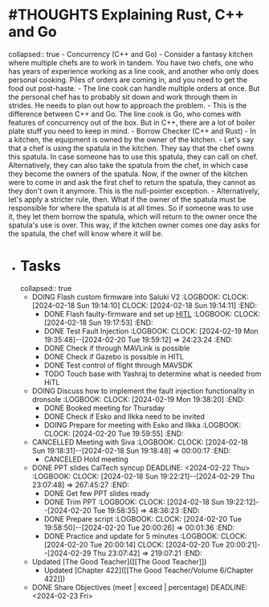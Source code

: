 # #THOUGHTS Explaining Rust, C++ and Go
collapsed:: true
	- Concurrency (C++ and Go)
		- Consider a fantasy kitchen where multiple chefs are to work in tandem. You have two chefs, one who has years of experience working as a line cook, and another who only does personal cooking. Piles of orders are coming in, and you need to get the food out post-haste.
		- The line cook can handle multiple orders at once. But the personal chef has to probably sit down and work through them in strides. He needs to plan out how to approach the problem.
		- This is the difference between C++ and Go. The line cook is Go, who comes with features of concurrency out of the box. But in C++, there are a lot of boiler plate stuff you need to keep in mind.
	- Borrow Checker (C++ and Rust)
		- In a kitchen, the equipment is owned by the owner of the kitchen.
		- Let's say that a chef is using the spatula in the kitchen. They say that the chef owns this spatula. In case someone has to use this spatula, they can call on chef. Alternatively, they can also take the spatula from the chef, in which case they become the owners of the spatula. Now, if the owner of the kitchen were to come in and ask the first chef to return the spatula, they cannot as they don't own it anymore. This is the null-pointer exception.
		- Alternatively, let's apply a stricter rule, then. What if the owner of the spatula must be responsible for where the spatula is at all times. So if someone was to use it, they let them borrow the spatula, which will return to the owner once the spatula's use is over. This way, if the kitchen owner comes one day asks for the spatula, the chef will know where it will be.
- # Tasks
  collapsed:: true
	- DOING Flash custom firmware into Saluki V2
	  :LOGBOOK:
	  CLOCK: [2024-02-18 Sun 19:14:10]
	  CLOCK: [2024-02-18 Sun 19:14:11]
	  :END:
		- DONE Flash faulty-firmware and set up [HITL]([[65d37aec-1660-44bf-8b7d-291d5b966eae]])
		  :LOGBOOK:
		  CLOCK: [2024-02-18 Sun 19:17:53]
		  :END:
		- DONE Test Fault Injection
		  :LOGBOOK:
		  CLOCK: [2024-02-19 Mon 19:35:48]--[2024-02-20 Tue 19:59:12] =>  24:23:24
		  :END:
		- DONE Check if through MAVLink is possible
		- DONE Check if Gazebo is possible in HITL
		- DONE Test control of flight through MAVSDK
		- TODO Touch base with Yashraj to determine what is needed from HiTL
	- DOING Discuss how to implement the fault injection functionality in dronsole
	  :LOGBOOK:
	  CLOCK: [2024-02-19 Mon 19:38:20]
	  :END:
		- DONE Booked meeting for Thursday
		- DONE Check if Esko and Ilkka need to be invited
		- DOING Prepare for meeting with Esko and Ilkka
		  :LOGBOOK:
		  CLOCK: [2024-02-20 Tue 19:59:55]
		  :END:
	- CANCELLED Meeting with Siva
	  :LOGBOOK:
	  CLOCK: [2024-02-18 Sun 19:18:31]--[2024-02-18 Sun 19:18:48] =>  00:00:17
	  :END:
		- CANCELED Hold meeting
	- DONE PPT slides CalTech syncup
	  DEADLINE: <2024-02-22 Thu>
	  :LOGBOOK:
	  CLOCK: [2024-02-18 Sun 19:22:21]--[2024-02-29 Thu 23:07:48] =>  267:45:27
	  :END:
		- DONE Get few PPT slides ready
		- DONE Trim PPT
		  :LOGBOOK:
		  CLOCK: [2024-02-18 Sun 19:22:12]--[2024-02-20 Tue 19:58:35] =>  48:36:23
		  :END:
		- DONE Prepare script
		  :LOGBOOK:
		  CLOCK: [2024-02-20 Tue 19:58:50]--[2024-02-20 Tue 20:00:26] =>  00:01:36
		  :END:
		- DONE Practice and update for 5 minutes
		  :LOGBOOK:
		  CLOCK: [2024-02-20 Tue 20:00:14]
		  CLOCK: [2024-02-20 Tue 20:00:21]--[2024-02-29 Thu 23:07:42] =>  219:07:21
		  :END:
	- Updated [The Good Teacher]([[The Good Teacher]])
		- Updated [Chapter 422]([[The Good Teacher/Volume 6/Chapter 422]])
	- DONE Share Objectives (meet | exceed | percentage)
	  DEADLINE: <2024-02-23 Fri>